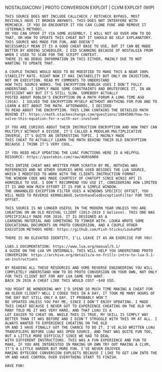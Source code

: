 NOSTALGIACONV | PROTO CONVERSION EXPLOIT | CLVM EXPLOIT (WIP)

    THIS SOURCE DOES NOT INCLUDE CALLCHECK / RETCHECK BYPASS, MOST REVIVALS HAVE IT BROKEN ANYWAYS. THIS DOES NOT INTERFERE WITH MEMCHECK. IF YOU DO ENCOUNTER IT YOU CAN CLONE FUNC AND REMOVE IT (ETERNALS METHOD),
    OR YOU CAN SPOOF IT VIA SOME ASSEMBLY. I WILL NOT GO OVER HOW TO DO THAT, OR HOW TO UPDATE THIS CHEAT BUT IT SHOULD BE SELF EXPLANATORY. THIS SOURCE WAS MADE FOR FUN, AND DOESN'T
    NECESSARILY MEAN IT IS A GOOD CHEAT BASE TO USE, BUT IT CAN BE MADE BETTER BY ADDING SCHEDULER. I DID SCANNING BECAUSE OF NOSTALGIA FROM WHEN I USED TO SCAN FOR THE SCRIPT CONTEXT.
    THERE IS NO DEBUG INFORMATION IN THIS EITHER, MAINLY DUE TO NOT WANTING TO UPDATE THAT.

    A COUPLE THINGS WOULD NEED TO BE MODIFIED TO MAKE THIS A NEAR 100% STABILITY RATE. RIGHT NOW IT HAS INSTABILITY BUT ONLY ON INJECTION, NOT ON EXECUTION. READ MY COMMENTS TO UNDERSTAND
    HOW THIS SOURCE WORKS. THE ENCRYPTION ROBLOX USES I DON'T FULLY UNDERSTAND. I SIMPLY MADE SOME CONSTRAINTS AND BRUTEFORCE IT, IN AN EFFICIENT WAY BUT IT'S STILL SLOW. SOMEBODY ACTUALLY
    POSTED ABOUT ROBLOX'S ENCRYPTION ON A MATH FORUM A LONG TIME AGO (2016). I SOLVED THE ENCRYPTION MYSELF WITHOUT ANYTHING FOR FUN AND TO LEARN A BIT ABOUT THE MATH. AFTERWARDS, I DECIDED
    TO READ ABOUT THE ENCRYPTION. THIS LINK CONTAINS THE DETAILED MATH BEHIND IT: https://math.stackexchange.com/questions/1884500/how-to-solve-this-equation-for-x-with-xor-involved

    IF YOU ARE CURIOUS ABOUT THEIR INSTRUCTION ENCRYPTION AND HOW THEY CAN MULTIPLY WITHOUT A DIVIDE, IT'S CALLED A MODULAR MULTIPLICATIVE INVERSE, IT'S QUITE AN INTERESTING TOPIC. I MAINLY MADE
    THIS CHEAT TO ACTUALLY LEARN THE MATH BEHIND THEIR OLD ENCRYPTION BECAUSE I THINK IT'S VERY COOL.

    IF YOU NEED HELP UPDATING THE LUAC FUNCTIONS HERE IS A HELPFUL RESOURCE: https://pastebin.com/raw/4bRhbNR0

    THIS ENTIRE CHEAT WAS WRITTEN FROM SCRATCH BY ME, NOTHING WAS REFERENCED AND NO OTHER SOURCES WERE USED BESIDES THE LUA SOURCE, WHICH I MODIFIED TO WORK WITH THE CLIENTS INSTRUCTION FORMAT.
    THE WINDOW CODE WAS MADE COURTESY OF CHATGPT SINCE WIN32 API IS HORRIBLE TO USE. I DON'T RECOMMEND YOU USE IT, CONSIDERING HOW LIMITED IT IS AND HOW MUCH EFFORT IT IS FOR A SIMPLE WINDOW.
    THE UNHANDLED EXCEPTION FILTER USES A WINDOWS SPECIFIC OFFSET, YOU WILL NEED TO REVERSE KERNELBASE.SetUnhandledExceptionFilter FOR THIS OFFSET.

    THIS SOURCE IS NO LONGER USEFUL IN THE MODERN YEAR UNLESS YOU ARE CHEATING ON AN OLD REVIVAL CLIENT (2013-2019 I believe). THIS ONE WAS SPECIFICALLY MADE FOR 2016. IT IS DESIGNED AS A
    LEARNING MATERIAL AND SOMETHING TO TINKER WITH. LOUKA WROTE SOME EDUCATIONAL DOCUMENTS ON PROTO CONVERSION, AND A COUPLE OTHER EXECUTION METHODS HERE: https://github.com/Fish-Sticks/LoukaPDF

    THERE IS NO ELEVATED IDENTITY, I'LL LEAVE IT AS AN EXERCISE FOR YOU!

    LUA5.1 DOCUMENTATION: https://www.lua.org/manual/5.1/
    A GUIDE ON THE LUA VM INTERNALS, THIS WILL HELP YOU UNDERSTAND PROTO CONVERSION: https://archive.org/details/a-no-frills-intro-to-lua-5.1-vm-instructions

    BY READING ALL THESE RESOURCES AND SOME REVERSE ENGINEERING YOU WILL COMPLETELY UNDERSTAND HOW TO DO PROTO CONVERSION ON YOUR OWN, NOT ONLY FOR THIS CLIENT BUT FOR ANY LUA GAME YOU WANT.
    BACK IN 2016 A CHEAT LIKE THIS WOULD COST ~$40 USD.

    YOU MIGHT BE WONDERING WHY I'D SPEND SO MUCH TIME MAKING A CHEAT FOR AN OLDER CLIENT? WELL I CODED THIS IN A DAY, IT TOOK ME MANY HOURS OF THE DAY BUT STILL ONLY A DAY. IT PROBABLY WON'T
    BE UPDATED UNLESS YOU PAY ME, SINCE I DON'T ENJOY UPDATING. I MADE THIS CHEAT BECAUSE I NEVER GOT TO EXPERIENCE CHEATING ON THE OLD VM. MANY TOLD ME IT WAS VERY HARD, AND THAT LUAU IS A
    LOT EASIER TO CHEAT ON. WHILE THIS IS TRUE, MY SKILL IS SIMPLY WAY BETTER THAN IT WAS BEFORE AND I DIDN'T STRUGGLE WITH THIS VM AT ALL. I ALWAYS WANTED TO EXPERIENCE CHEATING ON THE OLD
    VM AND I HAVE FINALLY GOT THE CHANCE TO DO IT. I'VE ALSO WRITTEN LUAU TRANSPILERS BEFORE LUAU WAS OPEN SOURCE, AND THAT WAS QUITE FUN TOO, BUT A LITTLE MORE DIFFICULT SINCE WE HAD TO DEAL
    WITH DIFFERENT INSTRUCTIONS. THIS WAS A FUN EXPERIENCE AND FUN TO MAKE, IF YOU ARE INTERESTED IN MAKING UR OWN TRY OUT MAKING A CLVM, IT'S A LITTLE HARDER BUT MORE FUN. I'VE NEVER ENJOYED
    MAKING BYTECODE CONVERSION EXPLOITS BECAUSE I LIKE TO GET LOW INTO THE VM AND HAVE CONTROL OVER EVERYTHING START TO FINISH.

    HAVE FUN!
